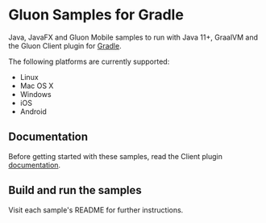 # Gluon Samples for Gradle

Java, JavaFX and Gluon Mobile samples to run with Java 11+, GraalVM and the Gluon Client plugin for [Gradle](https://github.com/gluonhq/client-gradle-plugin/).

The following platforms are currently supported:

* Linux
* Mac OS X
* Windows
* iOS
* Android

## Documentation

Before getting started with these samples, read the Client plugin [documentation](https://docs.gluonhq.com/).

## Build and run the samples

Visit each sample's README for further instructions.